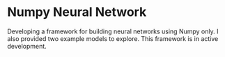 # Numpy Neural Network

Developing a framework for building neural networks using Numpy only. I also provided two example models to explore. This framework is in active development.
